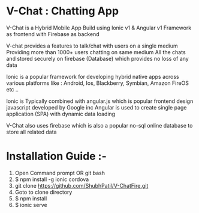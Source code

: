 # V-Chat : Chatting App

V-Chat is a Hybrid Mobile App
Build using Ionic v1 & Angular v1 Framework as frontend with Firebase as backend

V-chat provides a features to talk/chat with users on a single medium
Providing more than 1000+ users chatting on same medium
All the chats and stored securely on firebase (Database) which provides no loss of any data

Ionic is a popular framework for developing hybrid native apps across various platforms like :
Android, Ios, Blackberry, Symbian, Amazon FireOS etc ..

Ionic is Typically combined with angular.js which is popular frontend design javascript developed by Google inc
Angular is used to create single page application (SPA) with dynamic data loading

V-Chat also uses firebase which is also a popular no-sql online database to store all related data


# Installation Guide :-

1. Open Command prompt OR git bash
2. $ npm install -g ionic cordova
3. git clone https://github.com/ShubhPatil/V-ChatFire.git
4. Goto to clone directory
5. $ npm install
6. $ ionic serve
